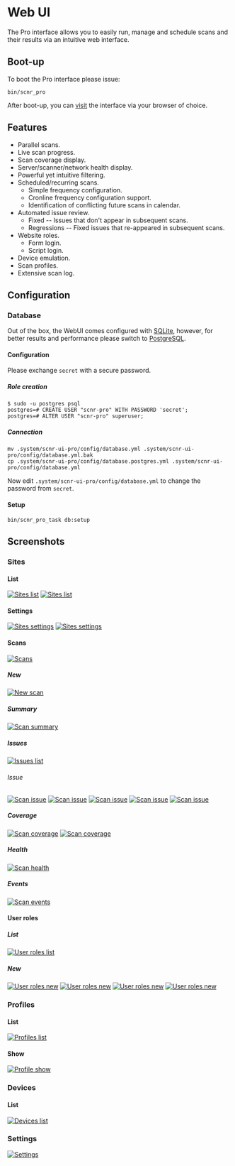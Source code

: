 # Web UI

The Pro interface allows you to easily run, manage and schedule scans and their 
results via an intuitive web interface.

## Boot-up

To boot the Pro interface please issue:

```
bin/scnr_pro
```

After boot-up, you can [visit](http://localhost:9292) the interface via your
browser of choice.

## Features

* Parallel scans.
* Live scan progress.
* Scan coverage display.
* Server/scanner/network health display.
* Powerful yet intuitive filtering.
* Scheduled/recurring scans.
  * Simple frequency configuration.
  * Cronline frequency configuration support.
  * Identification of conflicting future scans in calendar.
* Automated issue review.
  * Fixed -- Issues that don't appear in subsequent scans.
  * Regressions -- Fixed issues that re-appeared in subsequent scans.
* Website roles.
  * Form login.
  * Script login.
* Device emulation.
* Scan profiles.
* Extensive scan log.


## Configuration

### Database

Out of the box, the WebUI comes configured with [SQLite](https://sqlite.org/index.html), however,
for better results and performance please switch to [PostgreSQL](https://www.postgresql.org/).

#### Configuration

Please exchange `secret` with a secure password.

##### Role creation

```
$ sudo -u postgres psql
postgres=# CREATE USER "scnr-pro" WITH PASSWORD 'secret';
postgres=# ALTER USER "scnr-pro" superuser;
```

##### Connection

```
mv .system/scnr-ui-pro/config/database.yml .system/scnr-ui-pro/config/database.yml.bak
cp .system/scnr-ui-pro/config/database.postgres.yml .system/scnr-ui-pro/config/database.yml
```

Now edit `.system/scnr-ui-pro/config/database.yml` to change the password from `secret`.

#### Setup

`bin/scnr_pro_task db:setup`

## Screenshots

### Sites

#### List

[![Sites list](screenshots/Screenshot_20220504_082733.png)](screenshots/Screenshot_20220504_082733.png)
[![Sites list](screenshots/Screenshot_20220504_083434.png)](screenshots/Screenshot_20220504_083434.png)

#### Settings
[![Sites settings](screenshots/Screenshot_20220504_082801.png)](screenshots/Screenshot_20220504_082801.png)
[![Sites settings](screenshots/Screenshot_20220504_082829.png)](screenshots/Screenshot_20220504_082829.png)

#### Scans
[![Scans](screenshots/Screenshot_20220504_082949.png)](screenshots/Screenshot_20220504_082949.png)

##### New
[![New scan](screenshots/Screenshot_20220504_083006.png)](screenshots/Screenshot_20220504_083006.png)

##### Summary
[![Scan summary](screenshots/Screenshot_20220504_083050.png)](screenshots/Screenshot_20220504_083050.png)

##### Issues
[![Issues list](screenshots/Screenshot_20220329_123849.png)](screenshots/Screenshot_20220329_123849.png)

###### Issue
[![Scan issue](screenshots/Screenshot_20220504_083144.png)](screenshots/Screenshot_20220504_083144.png)
[![Scan issue](screenshots/Screenshot_20220504_083154.png)](screenshots/Screenshot_20220504_083154.png)
[![Scan issue](screenshots/Screenshot_20220504_083210.png)](screenshots/Screenshot_20220504_083210.png)
[![Scan issue](screenshots/Screenshot_20220504_083243.png)](screenshots/Screenshot_20220504_083243.png)
[![Scan issue](screenshots/Screenshot_20220504_083304.png)](screenshots/Screenshot_20220504_083304.png)

##### Coverage
[![Scan coverage](screenshots/Screenshot_20220504_083104.png)](screenshots/Screenshot_20220504_083104.png)
[![Scan coverage](screenshots/Screenshot_20220504_083509.png)](screenshots/Screenshot_20220504_083509.png)

##### Health
[![Scan health](screenshots/Screenshot_20220504_083113.png)](screenshots/Screenshot_20220504_083113.png)

##### Events
[![Scan events](screenshots/Screenshot_20220504_083127.png)](screenshots/Screenshot_20220504_083127.png)

#### User roles

##### List
[![User roles list](screenshots/Screenshot_20220504_082852.png)](screenshots/Screenshot_20220504_082852.png)

##### New
[![User roles new](screenshots/Screenshot_20220504_082906.png)](screenshots/Screenshot_20220504_082906.png)
[![User roles new](screenshots/Screenshot_20220504_082914.png)](screenshots/Screenshot_20220504_082914.png)
[![User roles new](screenshots/Screenshot_20220504_082926.png)](screenshots/Screenshot_20220504_082926.png)
[![User roles new](screenshots/Screenshot_20220504_082934.png)](screenshots/Screenshot_20220504_082934.png)

### Profiles

#### List
[![Profiles list](screenshots/Screenshot_20220504_083319.png)](screenshots/Screenshot_20220504_083319.png)

#### Show
[![Profile show](screenshots/Screenshot_20220504_083330.png)](screenshots/Screenshot_20220504_083330.png)

### Devices

#### List
[![Devices list](screenshots/Screenshot_20220504_083347.png)](screenshots/Screenshot_20220504_083347.png)

### Settings
[![Settings](screenshots/Screenshot_20220504_083407.png)](screenshots/Screenshot_20220504_083407.png)
